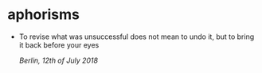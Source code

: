 # aphorisms

- To revise what was unsuccessful does not mean to undo it, but to bring it back before your eyes

  *Berlin, 12th of July 2018*
